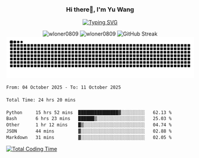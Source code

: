 <h3 align="center">Hi there👋, I'm Yu Wang</h1>

<p align="center"><a href="https://git.io/typing-svg"><img src="https://readme-typing-svg.demolab.com?font=Alex+Brush&size=18&pause=1000&color=716A50&background=6F66FF00&center=true&vCenter=true&width=435&lines=To+love+oneself+is+the+beginning+of+a+lifelong+romance.+%E2%80%94+Oscar+Wilde" alt="Typing SVG" /></a></p>


<p align="center">
 <img src="https://github-readme-stats.vercel.app/api/top-langs?username=wloner0809&show_icons=true&locale=en&layout=compact" alt="wloner0809" height=120 />
 <img src="https://github-readme-stats.vercel.app/api?username=wloner0809&show_icons=true&locale=en" alt="wloner0809" height=120 />
 <img src="https://github-readme-streak-stats.herokuapp.com?user=wloner0809&theme=microsoft" alt="GitHub Streak" height=120 />
 <img src="https://github.com/Wloner0809/Wloner0809/blob/output/github-contribution-grid-snake.svg">
</p>
 
<!--START_SECTION:waka-->

```txt
From: 04 October 2025 - To: 11 October 2025

Total Time: 24 hrs 20 mins

Python     15 hrs 52 mins  ███████████████▓░░░░░░░░░   62.13 %
Bash       6 hrs 23 mins   ██████▒░░░░░░░░░░░░░░░░░░   25.03 %
Other      1 hr 12 mins    █▒░░░░░░░░░░░░░░░░░░░░░░░   04.74 %
JSON       44 mins         ▓░░░░░░░░░░░░░░░░░░░░░░░░   02.88 %
Markdown   31 mins         ▓░░░░░░░░░░░░░░░░░░░░░░░░   02.05 %
```

<!--END_SECTION:waka-->

[![Total Coding Time](https://wakatime.com/badge/user/3b010e91-e8bb-445f-9eac-c8ab5bc30cb6.svg)](https://wakatime.com/@3b010e91-e8bb-445f-9eac-c8ab5bc30cb6)

